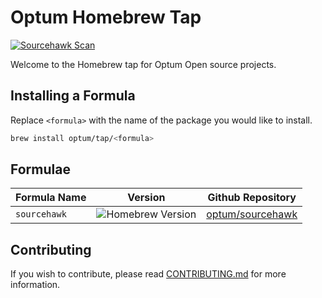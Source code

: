 # Optum Homebrew Tap

[![Sourcehawk Scan](https://github.com/optum/sourcehawk/workflows/Sourcehawk%20Scan/badge.svg)](https://github.com/optum/sourcehawk/actions) 

Welcome to the Homebrew tap for Optum Open source projects.


## Installing a Formula

Replace `<formula>` with the name of the package you would like to install.

```sh
brew install optum/tap/<formula>
```


## Formulae

| Formula Name | Version | Github Repository |
| ------------ | ------- | ----------------- |
| `sourcehawk` | ![Homebrew Version](https://img.shields.io/badge/homebrew-0.5.1-orange) | [optum/sourcehawk](https://github.com/optum/sourcehawk) |


## Contributing
If you wish to contribute, please read [CONTRIBUTING.md](CONTRIBUTING.md) for more information.
